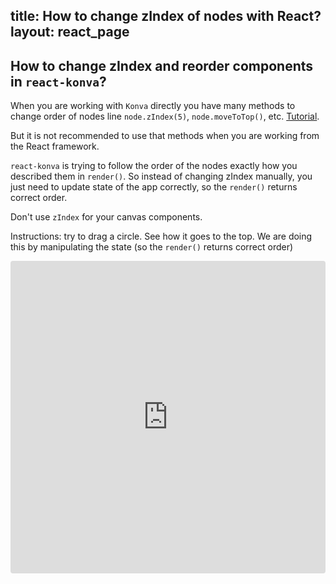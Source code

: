 title: How to change zIndex of nodes with React?
layout: react_page
---

## How to change zIndex and reorder components in `react-konva`?

When you are working with `Konva` directly you have many methods to change order of nodes line `node.zIndex(5)`, `node.moveToTop()`, etc. [Tutorial](/docs/groups_and_layers/Layering.html).

But it is not recommended to use that methods when you are working from the React framework.

`react-konva` is trying to follow the order of the nodes exactly how you described them in `render()`. So instead of changing zIndex manually, you just need to update state of the app correctly, so the `render()` returns correct order.

Don't use `zIndex` for your canvas components.

Instructions: try to drag a circle. See how it goes to the top. We are doing this by manipulating the state (so the `render()` returns correct order)


<iframe src="https://codesandbox.io/embed/github/konvajs/site/tree/master/react-demos/zIndex?hidenavigation=1&view=split&fontsize=10" style="width:100%; height:500px; border:0; border-radius: 4px; overflow:hidden;" sandbox="allow-modals allow-forms allow-popups allow-scripts allow-same-origin"></iframe>



